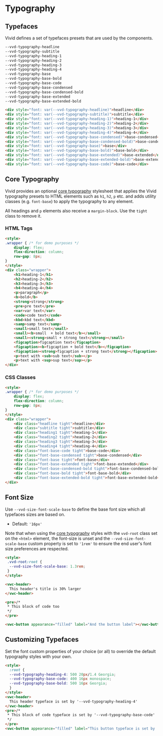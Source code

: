 # Typography

## Typefaces

Vivid defines a set of typefaces presets that are used by the components.

```css
--vvd-typography-headline
--vvd-typography-subtitle
--vvd-typography-heading-1
--vvd-typography-heading-2
--vvd-typography-heading-3
--vvd-typography-heading-4
--vvd-typography-base
--vvd-typography-base-bold
--vvd-typography-base-code
--vvd-typography-base-condensed
--vvd-typography-base-condensed-bold
--vvd-typography-base-extended
--vvd-typography-base-extended-bold
```

```html preview
<div style="font: var(--vvd-typography-headline)">headline</div>
<div style="font: var(--vvd-typography-subtitle)">subtitle</div>
<div style="font: var(--vvd-typography-heading-1)">heading-1</div>
<div style="font: var(--vvd-typography-heading-2)">heading-2</div>
<div style="font: var(--vvd-typography-heading-3)">heading-3</div>
<div style="font: var(--vvd-typography-heading-4)">heading-4</div>
<div style="font: var(--vvd-typography-base-condensed)">base-condensed</div>
<div style="font: var(--vvd-typography-base-condensed-bold)">base-condensed-bold</div>
<div style="font: var(--vvd-typography-base)">base</div>
<div style="font: var(--vvd-typography-base-bold)">base-bold</div>
<div style="font: var(--vvd-typography-base-extended)">base-extended</div>
<div style="font: var(--vvd-typography-base-extended-bold)">base-extended-bold</div>
<div style="font: var(--vvd-typography-base-code)">base-code</div>
```

## Core Typography

Vivid provides an optional [core typography](/guides/styles/#core-typography) stylesheet that applies the Vivid typography presets to HTML elements such as `h1`, `h2`, `p` etc. and adds utility classes (e.g. `font-base`) to apply the typography to any element.

All headings and `p` elements also receive a `margin-block`. Use the `tight` class to remove it.

### HTML Tags

```html preview
<style>
.wrapper { /* for demo purposes */
	display: flex;
	flex-direction: column;
	row-gap: 8px;
}
</style>
<div class="wrapper">
	<h1>heading-1</h1>
	<h2>heading-2</h2>
	<h3>heading-3</h3>
	<h4>heading-4</h4>
	<p>paragraph</p>
	<b>bold</b>
	<strong>strong</strong>
	<pre>pre text</pre>
	<var>var text</var>
	<code>code text</code>
	<kbd>kbd text</kbd>
	<samp>samp text</samp>
	<small>small text</small>
	<small><b>small  + bold text</b></small>
	<small><strong>small + strong text</strong></small>
	<figcaption>figcaption text</figcaption>
	<figcaption><b>figcaption + bold text</b></figcaption>
	<figcaption><strong>figcaption + strong text</strong></figcaption>
	<p>text with <sub>sub text</sub></p>
	<p>text with <sup>sup text</sup></p>
</div>
```

### CSS Classes

```html preview
<style>
.wrapper { /* for demo purposes */
	display: flex;
	flex-direction: column;
	row-gap: 8px;
}
</style>
<div class="wrapper">
	<div class="headline tight">headline</div>
	<div class="subtitle tight">subtitle</div>
	<div class="heading1 tight">heading-1</div>
	<div class="heading2 tight">heading-2</div>
	<div class="heading3 tight">heading-3</div>
	<div class="heading4 tight">heading-4</div>
	<div class="font-base-code tight">base-code</div>
	<div class="font-base-condensed tight">base-condensed</div>
	<div class="font-base tight">font-base</div>
	<div class="font-base-extended tight">font-base-extended</div>
	<div class="font-base-condensed-bold tight">font-base-condensed-bold</div>
	<div class="font-base-bold tight">font-base-bold</div>
	<div class="font-base-extended-bold tight">font-base-extended-bold</div>
</div>
```

## Font Size

Use `--vvd-size-font-scale-base` to define the base font size which all typefaces sizes are based on.

- Default: `'16px'`

Note that when using the [core typography](/guides/styles/#core-typography) styles with the `vvd-root` class set on the `<html>` element, the font-size is unset and the `--vvd-size-font-scale-base` custom property is set to `'1rem'` to ensure the end user's font size preferences are respected.

```html preview
<style>
 .vvd-root:root {
  --vvd-size-font-scale-base: 1.3rem;
 }
</style>

<vwc-header>
  This header's title is 30% larger
</vwc-header>

<pre>/*
 * This block of code too
 */
</pre>

<vwc-button appearance="filled" label="And the button label"></vwc-button>
```

## Customizing Typefaces

Set the font custom properties of your choice (or all) to override the default typography styles with your own.

```html preview
<style>
  :root {
  --vvd-typography-heading-4: 500 20px/1.4 Georgia;
  --vvd-typography-base-code: 400 16px monospace;
  --vvd-typography-base-bold: 500 16px Georgia;
  }
</style>
<vwc-header>
  This header typeface is set by '--vvd-typography-heading-4' 
</vwc-header>
<pre>/*
 * This block of code typeface is set by '--vvd-typography-base-code'
 */
</pre>
<vwc-button appearance="filled" label="This button typeface is set by '--vvd-typography-base-bold'"></vwc-button>
```
